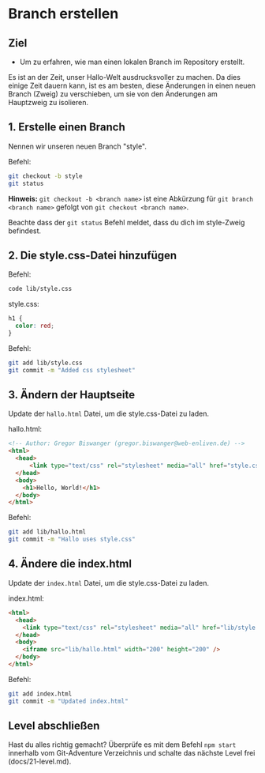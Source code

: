 # Branch erstellen
## Ziel
- Um zu erfahren, wie man einen lokalen Branch im Repository erstellt.

Es ist an der Zeit, unser Hallo-Welt ausdrucksvoller zu machen. Da dies einige Zeit dauern kann, ist es am besten, diese Änderungen in einen neuen Branch (Zweig) zu verschieben, um sie von den Änderungen am Hauptzweig zu isolieren.

## 1. Erstelle einen Branch
Nennen wir unseren neuen Branch "style".

Befehl:  
```bash
git checkout -b style
git status
```

**Hinweis:** `git checkout -b <branch name>` ist eine Abkürzung für `git branch <branch name>` gefolgt von `git checkout <branch name>`.

Beachte dass der `git status` Befehl meldet, dass du dich im style-Zweig befindest.

## 2. Die style.css-Datei hinzufügen

Befehl:  
```bash
code lib/style.css
```

style.css:  
```css
h1 {
  color: red;
}
```

Befehl:  
```bash
git add lib/style.css
git commit -m "Added css stylesheet"
```

## 3. Ändern der Hauptseite

Update der `hallo.html` Datei, um die style.css-Datei zu laden.

hallo.html:  
```html
<!-- Author: Gregor Biswanger (gregor.biswanger@web-enliven.de) -->
<html>
  <head>
      <link type="text/css" rel="stylesheet" media="all" href="style.css" />
  </head>
  <body>
    <h1>Hello, World!</h1>
  </body>
</html>
```

Befehl:  
```bash
git add lib/hallo.html
git commit -m "Hallo uses style.css"
```

## 4. Ändere die index.html
Update der `index.html` Datei, um die style.css-Datei zu laden.

index.html:  
```html
<html>
  <head>
    <link type="text/css" rel="stylesheet" media="all" href="lib/style.css" />
  </head>
  <body>
    <iframe src="lib/hallo.html" width="200" height="200" />
  </body>
</html>
```

Befehl:  
```bash
git add index.html
git commit -m "Updated index.html"
```

## Level abschließen
Hast du alles richtig gemacht? Überprüfe es mit dem Befehl `npm start` innerhalb vom Git-Adventure Verzeichnis und schalte das nächste Level frei (docs/21-level.md).